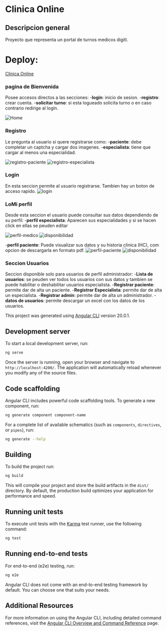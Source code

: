 # Clinica Online

## Descripcion general 
Proyecto que representa un portal de turnos medicos digitl.
# Deploy: 

[Clinica Online](https://fernando-malinowski-clinica-online-2025-fmalinowskis-projects.vercel.app/home
)

### pagina de Bienvenida
Posee accesos directos a las secciones:
-**login**: inicio de sesion.
-**registro**: crear cuenta.
-**solicitar turno**: si esta logueado solicita turno o en caso contrario redirige al login.

![Home](./public/readme/home.png)

### Registro
Le pregunta al usuario si quere registrarse como:
-**paciente**: debe completar un captcha y cargar dos imagenes.
-**especialista**: tiene que cargar al menos una especialidad.

![registro-paciente](./public/readme/registro-pac.png)
![registro-especialista](./public/readme/registro-esp.png)

### Login
En esta seccion permite al usuario registrarse. Tambien hay un boton de acceso rapido.
![login](./public/readme/login.png)

### LoMi perfil
Desde esta seccion el usuario puede consultar sus datos dependiendo de su perfil:
-**perfil especialista**: Aparecen sus especialidades y si se hacen click en ellas se peuden editar

![perfil-medico](./public/readme/perfil-medico.png)
![disponibilidad](./public/readme/editar-disponibilidad.png)

-**perfil paciente**: Puede visualizar sus datos y su historia clinica (HC), com opcion de descargarla en formato pdf.
![perfil-paciente](./public/readme/perfil-paciente.png)
![disponibilidad](./public/readme/hc-pdf.png)


### Seccion Usuarios
Seccion disponible solo para usuarios de perfil administrador: 
-**Lista de usuarios**: se peuden ver todos los usuarios con sus datos y tambien se puede habilitar o deshabilitar usuarios especialista.
-**Registrar paciente**: permite dar de alta un paciente.
-**Registrar Especialista**: permite dar de alta un especialista.
-**Registrar admin**: permite dar de alta un administrador.
-**datos de usuarios**: permite descargar un excel con los datos de los usuarios.


This project was generated using [Angular CLI](https://github.com/angular/angular-cli) version 20.0.1.

## Development server

To start a local development server, run:

```bash
ng serve
```

Once the server is running, open your browser and navigate to `http://localhost:4200/`. The application will automatically reload whenever you modify any of the source files.

## Code scaffolding

Angular CLI includes powerful code scaffolding tools. To generate a new component, run:

```bash
ng generate component component-name
```

For a complete list of available schematics (such as `components`, `directives`, or `pipes`), run:

```bash
ng generate --help
```

## Building

To build the project run:

```bash
ng build
```

This will compile your project and store the build artifacts in the `dist/` directory. By default, the production build optimizes your application for performance and speed.

## Running unit tests

To execute unit tests with the [Karma](https://karma-runner.github.io) test runner, use the following command:

```bash
ng test
```

## Running end-to-end tests

For end-to-end (e2e) testing, run:

```bash
ng e2e
```

Angular CLI does not come with an end-to-end testing framework by default. You can choose one that suits your needs.

## Additional Resources

For more information on using the Angular CLI, including detailed command references, visit the [Angular CLI Overview and Command Reference](https://angular.dev/tools/cli) page.

